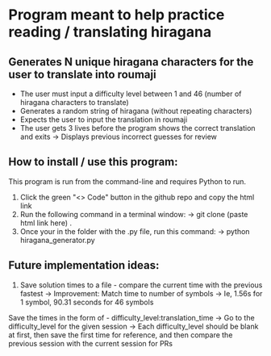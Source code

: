 # Program meant to help practice reading / translating hiragana

## Generates N unique hiragana characters for the user to translate into roumaji

* The user must input a difficulty level between 1 and 46 (number of hiragana characters to translate)
* Generates a random string of hiragana (without repeating characters)
* Expects the user to input the translation in roumaji
* The user gets 3 lives before the program shows the correct translation and exits
    -> Displays previous incorrect guesses for review

## How to install / use this program:

This program is run from the command-line and requires Python to run.

1. Click the green "<> Code" button in the github repo and copy the html link
2. Run the following command in a terminal window:
    -> git clone (paste html link here) .
3. Once your in the folder with the .py file, run this command:
    -> python hiragana_generator.py

## Future implementation ideas:

1. Save solution times to a file - compare the current time with the previous fastest
    -> Improvement: Match time to number of symbols -> Ie, 1.56s for 1 symbol, 90.31 seconds for 46 symbols

Save the times in the form of - difficulty_level:translation_time
-> Go to the difficulty_level for the given session
-> Each difficulty_level should be blank at first, then save the first time for reference, and then compare the previous session with the current session for PRs
